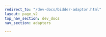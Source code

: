 ```yaml
---
redirect_to: "/dev-docs/bidder-adaptor.html"
layout: page_v2
top_nav_section: dev_docs
nav_section: adapters

---
```

